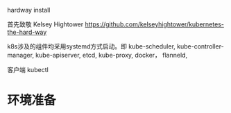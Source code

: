 hardway install

首先致敬 Kelsey Hightower
https://github.com/kelseyhightower/kubernetes-the-hard-way

k8s涉及的组件均采用systemd方式启动。即
kube-scheduler,
kube-controller-manager,
kube-apiserver,
etcd, 
kube-proxy, 
docker，
flanneld,

客户端
kubectl

# 环境准备


